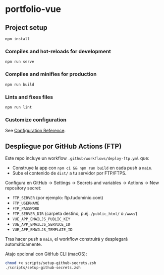 # portfolio-vue

## Project setup
```
npm install
```

### Compiles and hot-reloads for development
```
npm run serve
```

### Compiles and minifies for production
```
npm run build
```

### Lints and fixes files
```
npm run lint
```

### Customize configuration
See [Configuration Reference](https://cli.vuejs.org/config/).

## Despliegue por GitHub Actions (FTP)

Este repo incluye un workflow `.github/workflows/deploy-ftp.yml` que:
- Construye la app con `npm ci && npm run build` en cada push a `main`.
- Sube el contenido de `dist/` a tu servidor por FTP/FTPS.

Configura en GitHub → Settings → Secrets and variables → Actions → New repository secret:

- `FTP_SERVER` (por ejemplo: ftp.tudominio.com)
- `FTP_USERNAME`
- `FTP_PASSWORD`
- `FTP_SERVER_DIR` (carpeta destino, p.ej. `/public_html/` o `/www/`)
- `VUE_APP_EMAILJS_PUBLIC_KEY`
- `VUE_APP_EMAILJS_SERVICE_ID`
- `VUE_APP_EMAILJS_TEMPLATE_ID`

Tras hacer push a `main`, el workflow construirá y desplegará automáticamente.

Atajo opcional con GitHub CLI (macOS):

```zsh
chmod +x scripts/setup-github-secrets.zsh
./scripts/setup-github-secrets.zsh
```
